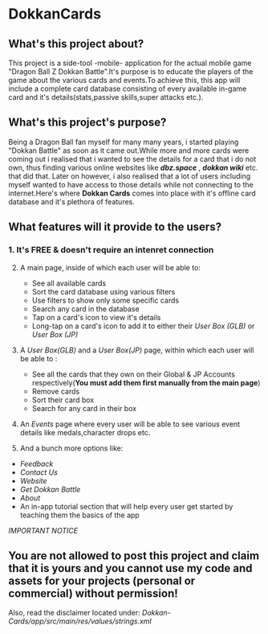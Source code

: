 # DokkanCards

## What's this project about?

This project is a side-tool -mobile- application for the actual mobile game "Dragon Ball Z Dokkan Battle".It's purpose is to educate the players of the game about the various cards and events.To achieve this, this app will include a complete card database consisting of every available in-game card and it's details(stats,passive skills,super attacks etc.).

## What's this project's purpose?

Being a Dragon Ball fan myself for many many years, i started playing "Dokkan Battle" as soon as it came out.While more and more cards were coming out i realised that i wanted to see the details for a card that i do not own, thus finding various online websites like ***dbz.space*** , ***dokkan wiki*** etc. that did that. Later on however, i also realised that a lot of users including myself wanted to have access to those details while not connecting to the internet.Here's where **Dokkan Cards** comes into place with it's offline card database and it's plethora of features.


## What features will it provide to the users?

### 1. It's FREE & doesn't require an intenret connection

2. A main page, inside of which each user will be able to:
   * See all available cards 
   - Sort the card database using various filters
   - Use filters to show only some specific cards
   - Search any card in the database
   - Tap on a card's icon to view it's details
   - Long-tap on a card's icon to add it to either their *User Box (GLB)* or *User Box (JP)*
   
3. A *User Box(GLB)* and a *User Box(JP)* page, within which each user will be able to :

   - See all the cards that they own on their Global & JP Accounts respectively(**You must add them first manually from the main page**)
   - Remove cards
   - Sort their card box
   - Search for any card in their box
   
4. An *Events* page where every user will be able to see various event details like medals,character drops etc.

5. And a bunch more options like:

  - *Feedback*
  - *Contact Us*
  - *Website*
  - *Get Dokkan Battle*
  - *About*
  - An in-app tutorial section that will help every user get started by teaching them the basics of the app
  
  *IMPORTANT NOTICE*
  
  ## You are not allowed to post this project and claim that it is yours and you cannot use my code and assets for your projects (personal or commercial) without permission! 

Also, read the disclaimer located under: *Dokkan-Cards/app/src/main/res/values/strings.xml*
